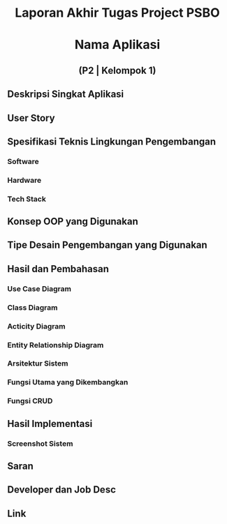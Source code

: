 # <div align="center"> Laporan Akhir Tugas Project PSBO </div>
# <div align="center"> Nama Aplikasi </div>
## <div align="center"> (P2 | Kelompok 1) </div>

## Deskripsi Singkat Aplikasi

## User Story

## Spesifikasi Teknis Lingkungan Pengembangan
### Software
### Hardware
### Tech Stack

## Konsep OOP yang Digunakan

## Tipe Desain Pengembangan yang Digunakan

## Hasil dan Pembahasan
### Use Case Diagram
### Class Diagram
### Acticity Diagram
### Entity Relationship Diagram
### Arsitektur Sistem
### Fungsi Utama yang Dikembangkan
### Fungsi CRUD

## Hasil Implementasi
### Screenshot Sistem

## Saran

## Developer dan Job Desc

## Link
